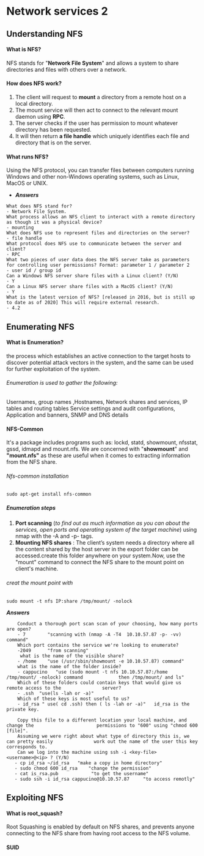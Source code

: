 # Network services 2
## Understanding NFS
#### What is NFS?
NFS stands for "**Network File System**" and allows a system to share directories and files with others over a network.
#### How does NFS work?
1.  The client will request to **mount** a directory from a remote host on a local directory.
2. The mount service will then act to connect to the relevant mount daemon using **RPC**.
3. The server checks if the user has permission to mount whatever directory has been requested.
4. It will then return **a file handle** which uniquely identifies each file and directory that is on the server.
#### What runs NFS?
Using the NFS protocol, you can transfer files between computers running Windows and other non-Windows operating systems, such as Linux, MacOS or UNIX.

   + **_Answers_**
   
    What does NFS stand for?
    - Network File System.
    What process allows an NFS client to interact with a remote directory as though it was a physical device?
    - mounting 
    What does NFS use to represent files and directories on the server?
    - file handle
    What protocol does NFS use to communicate between the server and client?
    - RPC
    What two pieces of user data does the NFS server take as parameters for controlling user permissions? Format: parameter 1 / parameter 2
    - user id / group id
    Can a Windows NFS server share files with a Linux client? (Y/N)
    - Y
    Can a Linux NFS server share files with a MacOS client? (Y/N)
    - Y
    What is the latest version of NFS? [released in 2016, but is still up to date as of 2020] This will require external research.
    - 4.2

## Enumerating NFS
#### What is Enumeration?
the process which establishes an active connection to the target hosts to discover potential attack vectors in the system, and the same can be used for further exploitation of the system.
###### Enumeration is used to gather the following:
 Usernames, group names ,Hostnames, Network shares and services, IP tables and routing tables
 Service settings and audit configurations, Application and banners, SNMP and DNS details
 #### NFS-Common
It's a package includes programs such as: lockd, statd, showmount, nfsstat, gssd, idmapd and mount.nfs.
We are concerned with "**showmount**" and **"mount.nfs"** as these are useful when it comes to extracting information from the NFS share.
###### Nfs-common installation
    sudo apt-get install nfs-common
##### Enumeration steps
1. **Port scanning** (_to find out as much information as you can about the services, open ports and operating system of the target machine_) using nmap with the -A and -p- tags.
2. **Mounting NFS shares** : The client’s system needs a directory where all the content shared by the host server in the export folder can be accessed.create
this folder anywhere on your system.Now, use the "mount" command to connect the NFS share to the mount point on client's machine.
###### creat the mount point with

    sudo mount -t nfs IP:share /tmp/mount/ -nolock
**_Answers_**

        Conduct a thorough port scan scan of your choosing, how many ports are open?
        - 7        "scanning with (nmap -A -T4  10.10.57.87 -p- -vv) command"
        Which port contains the service we're looking to enumerate?
        -2049      "from scanning"
         what is the name of the visible share?
        - /home    "use (/usr/sbin/showmount -e 10.10.57.87) command"
        what is the name of the folder inside?
        - cappucino   "use (sudo mount -t nfs 10.10.57.87:/home /tmp/mount/ -nolock) command             then /tmp/mount/ and ls"
        Which of these folders could contain keys that would give us remote access to the               server?
        - .ssh  "use(ls -lah or -a)"
        Which of these keys is most useful to us?
        - id_rsa " use( cd .ssh) then ( ls -lah or -a)"   id_rsa is the private key.
        
        Copy this file to a different location your local machine, and change the                       permissions to "600" using "chmod 600 [file]". 
        Assuming we were right about what type of directory this is, we can pretty easily               work out the name of the user this key corresponds to.   
        Can we log into the machine using ssh -i <key-file> <username>@<ip> ? (Y/N)
       - cp id_rsa ~/id_rsa   "make a copy in home directory"
       - sudo chmod 600 id_rsa    "change the permission"
       - cat is_rsa.pub            "to get the username"
       - sudo ssh -i id_rsa cappucino@10.10.57.87     "to access remotly" 
## Exploiting NFS
#### What is root_squash?
Root Squashing is enabled by default on NFS shares, and prevents anyone connecting to the NFS share from having root access to the NFS volume.
#### SUID



        

    



  




    


